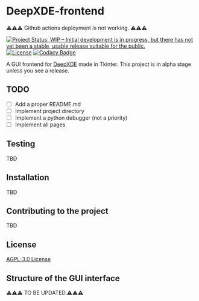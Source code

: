 # DeepXDE-frontend
⚠️⚠️⚠️ Github actions deployment is not working. ⚠️⚠️⚠️


[![Project Status: WIP – Initial development is in progress, but there has not yet been a stable, usable release suitable for the public.](https://www.repostatus.org/badges/latest/wip.svg)](https://www.repostatus.org/#wip)
[![License](https://img.shields.io/github/license/praksharma/DeepXDE-frontend)](https://github.com/praksharma/DeepXDE-frontend/blob/main/LICENSE)
[![Codacy Badge](https://app.codacy.com/project/badge/Grade/04e5558c825a4cc09455565ec52a7874)](https://app.codacy.com/gh/praksharma/DeepXDE-frontend/dashboard?utm_source=gh&utm_medium=referral&utm_content=&utm_campaign=Badge_grade)

A GUI frontend for [DeepXDE](https://deepxde.readthedocs.io/en/latest) made in Tkinter. This project is in alpha stage unless you see a release.

## TODO
- [ ] Add a proper README.md
- [ ] Implement project directory
- [ ] Implement a python debugger (not a priority)
- [ ] Implement all pages

## Testing
TBD

## Installation
TBD

## Contributing to the project
TBD

## License
[AGPL-3.0 License](https://github.com/praksharma/DeepXDE-frontend/blob/main/LICENSE)

## Structure of the GUI interface
⚠️⚠️⚠️ TO BE UPDATED.⚠️⚠️⚠️
